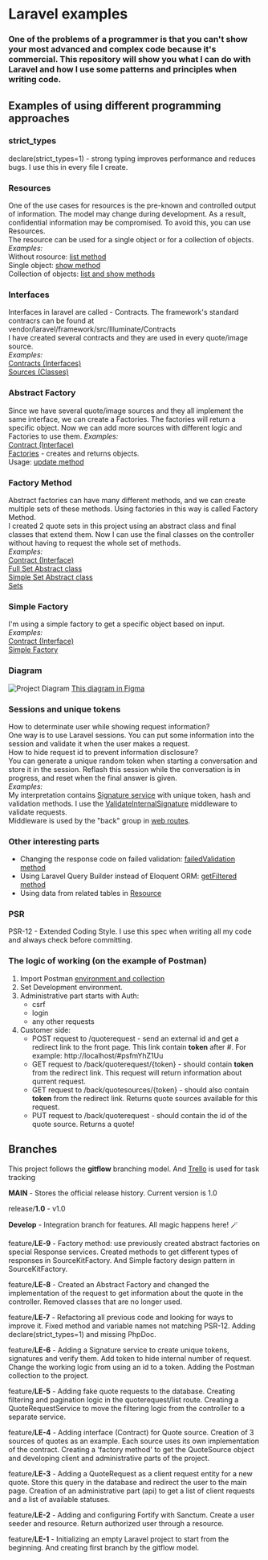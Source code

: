 # Laravel examples #
### One of the problems of a programmer is that you can't show your most advanced and complex code because it's commercial. This repository will show you what I can do with Laravel and how I use some patterns and principles when writing code. ###

## Examples of using different programming approaches ##

### strict_types ###
declare(strict_types=1) - strong typing improves performance and reduces bugs. I use this in every file I create.

### Resources ###  
One of the use cases for resources is the pre-known and controlled output of information. The model may change during development. As a result, confidential information may be compromised. To avoid this, you can use Resources.  
The resource can be used for a single object or for a collection of objects.  
*Examples:*  
Without rosource: [list method](app/Http/Controllers/QuoteRequestController.php)  
Single object: [show method](app/Http/Controllers/QuoteRequestController.php)  
Collection of objects: [list and show methods](app/Http/Controllers/QuoteSourceController.php)  


### Interfaces ###  
Interfaces in laravel are called - Contracts. The framework's standard contracrs can be found at vendor/laravel/framework/src/Illuminate/Contracts  
I have created several contracts and they are used in every quote/image source.  
*Examples:*  
[Contracts (Interfaces)](app/Contracts)  
[Sources (Classes)](app/Services/Sources)

### Abstract Factory ###
Since we have several quote/image sources and they all implement the same interface, we can create a Factories. The factories will return a specific object. 
Now we can add more sources with different logic and Factories to use them.
*Examples:*  
[Contract (Interface)](app/Contracts/SourceFactoryContract.php)  
[Factories](app/Factories) - creates and returns objects.  
Usage: [update method](app/Http/Controllers/QuoteRequestController.php)  

### Factory Method ###
Abstract factories can have many different methods, and we can create multiple sets of these methods. Using factories in this way is called Factory Method.  
I created 2 quote sets in this project using an abstract class and final classes that extend them. Now I can use the final classes on the controller without having to request the whole set of methods.  
*Examples:*  
[Contract (Interface)](app/Contracts/QuoteResponseContract.php)  
[Full Set Abstract class](app/Services/Responses/Full/FullQuote.php)  
[Simple Set Abstract class](app/Services/Responses/Single/SingleQuote.php)  
[Sets](app/Services/Responses/)  

### Simple Factory ###
I'm using a simple factory to get a specific object based on input.  
*Examples:*  
[Contract (Interface)](app/Contracts/SourceKitFactoryContract.php)  
[Simple Factory](app/Factories/SourceKitFactory.php)  

### Diagram ###
![Project Diagram](documentation/img/ProjectDiagram.png)
[This diagram in Figma](https://www.figma.com/file/Y5zck9Dn8luq3QGimqzf7b/Laravel-Examples?node-id=45%3A266&t=df6FGK6lEJIuh7nO-1)

### Sessions and unique tokens ###
How to determinate user while showing request information?  
One way is to use Laravel sessions. You can put some information into the session and validate it when the user makes a request.  
How to hide request id to prevent information disclosure?  
You can generate a unique random token when starting a conversation and store it in the session. Reflash this session while the conversation is in progress, and reset when the final answer is given.  
*Examples:*  
My interpretation contains [Signature service](app/Services/Signature.php) with unique token, hash and validation methods. I use the [ValidateInternalSignature](app/Http/Middleware/ValidateInternalSignature.php) middleware to validate requests.  
Middleware is used by the "back" group in [web routes](routes/web.php).  

### Other interesting parts ###
- Changing the response code on failed validation: [failedValidation method](app/Http/Requests/StoreQuoteRequestRequest.php)  
- Using Laravel Query Builder instead of Eloquent ORM: [getFiltered method](app/Services/QuoteRequestService.php)  
- Using data from related tables in [Resource](app/Http/Resources/ListQuoteRequestResource.php)  

### PSR ###
PSR-12 - Extended Coding Style. I use this spec when writing all my code and always check before committing.

### The logic of working (on the example of Postman) ###
1. Import Postman [environment and collection](documentation/postman)
2. Set Development environment.
3. Administrative part starts with Auth:
    - csrf
    - login
    - any other requests
4. Customer side:
    - POST request to /quoterequest - send an external id and get a redirect link to the front page. This link contain **token** after #. For example: http://localhost/#psfmYhZ1Uu
    - GET request to /back/quoterequest/{token} - should contain **token** from the redirect link. This request will return information about qurrent request.
    - GET request to /back/quotesources/{token} - should also contain **token** from the redirect link. Returns quote sources available for this request.
    - PUT request to /back/quoterequest - should contain the id of the quote source. Returns a quote!

## Branches ##
This project follows the **gitflow** branching model. And [Trello](https://trello.com/b/59M7MZHU/laravel-examples) is used for task tracking

**MAIN** - Stores the official release history. Current version is 1.0

release/**1.0** - v1.0

**Develop** - Integration branch for features. All magic happens here! 🪄

feature/**LE-9** - Factory method: use previously created abstract factories on special Response services. Created methods to get different types of responses in SourceKitFactory. And Simple factory design pattern in SourceKitFactory.  

feature/**LE-8** - Created an Abstract Factory and changed the implementation of the request to get information about the quote in the controller. Removed classes that are no longer used.  

feature/**LE-7** - Refactoring all previous code and looking for ways to improve it. Fixed method and variable names not matching PSR-12. Adding declare(strict_types=1) and missing PhpDoc.

feature/**LE-6** - Adding a Signature service to create unique tokens, signatures and verify them. Add token to hide internal number of request. Change the working logic from using an id to a token. Adding the Postman collection to the project.

feature/**LE-5** - Adding fake quote requests to the database. Creating filtering and pagination logic in the quoterequest/list route. Creating a QuoteRequestService to move the filtering logic from the controller to a separate service.

feature/**LE-4** - Adding interface (Contract) for Quote source. Creation of 3 sources of quotes as an example. Each source uses its own implementation of the contract. Creating a 'factory method' to get the QuoteSource object and developing client and administrative parts of the project.

feature/**LE-3** - Adding a QuoteRequest as a client request entity for a new quote. Store this query in the database and redirect the user to the main page. Creation of an administrative part (api) to get a list of client requests and a list of available statuses.

feature/**LE-2** - Adding and configuring Fortify with Sanctum. Create a user seeder and resource. Return authorized user through a resource.

feature/**LE-1** - Initializing an empty Laravel project to start from the beginning. And creating first branch by the gitflow model.
